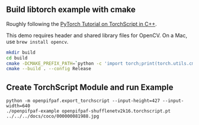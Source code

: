## Build libtorch example with cmake

Roughly following the
[PyTorch Tutorial on TorchScript in C++](https://pytorch.org/tutorials/advanced/cpp_export.html).

This demo requires header and shared library files for OpenCV.
On a Mac, use `brew install opencv`.

```sh
mkdir build
cd build
cmake -DCMAKE_PREFIX_PATH=`python -c 'import torch;print(torch.utils.cmake_prefix_path)'` ..
cmake --build . --config Release
```


## Create TorchScript Module and run Example

```
python -m openpifpaf.export_torchscript --input-height=427 --input-width=640
./openpifpaf-example openpifpaf-shufflenetv2k16.torchscript.pt ../../../docs/coco/000000081988.jpg
```
